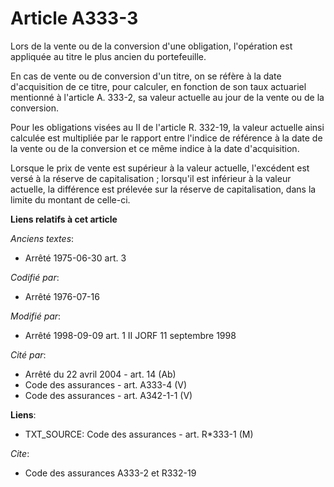 # Article A333-3

Lors de la vente ou de la conversion d'une obligation, l'opération est appliquée au titre le plus ancien du portefeuille.

En cas de vente ou de conversion d'un titre, on se réfère à la date d'acquisition de ce titre, pour calculer, en fonction de
son taux actuariel mentionné à l'article A. 333-2, sa valeur actuelle au jour de la vente ou de la conversion.

Pour les obligations visées au II de l'article R. 332-19, la valeur actuelle ainsi calculée est multipliée par le rapport
entre l'indice de référence à la date de la vente ou de la conversion et ce même indice à la date d'acquisition.

Lorsque le prix de vente est supérieur à la valeur actuelle, l'excédent est versé à la réserve de capitalisation ; lorsqu'il
est inférieur à la valeur actuelle, la différence est prélevée sur la réserve de capitalisation, dans la limite du montant de
celle-ci.

**Liens relatifs à cet article**

_Anciens textes_:

  - Arrêté 1975-06-30 art. 3

_Codifié par_:

  - Arrêté 1976-07-16

_Modifié par_:

  - Arrêté 1998-09-09 art. 1 II JORF 11 septembre 1998

_Cité par_:

  - Arrêté du 22 avril 2004 - art. 14 (Ab)
  - Code des assurances - art. A333-4 (V)
  - Code des assurances - art. A342-1-1 (V)

**Liens**:

  - TXT_SOURCE: Code des assurances - art. R*333-1 (M)

_Cite_:

  - Code des assurances A333-2 et R332-19
